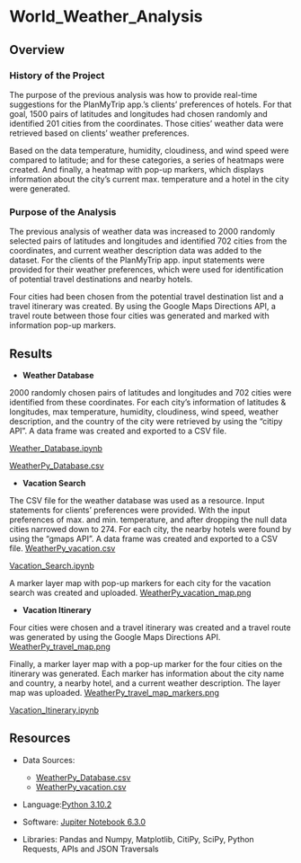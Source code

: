 # World_Weather_Analysis

## Overview

### History of the Project

The purpose of the previous analysis was how to provide real-time suggestions for the PlanMyTrip app.’s clients’ preferences of hotels. For that goal, 1500 pairs of latitudes and longitudes had chosen randomly and identified 201 cities from the coordinates. Those cities’ weather data were retrieved based on clients’ weather preferences. 

Based on the data temperature, humidity, cloudiness, and wind speed were compared to latitude; and for these categories, a series of heatmaps were created. And finally, a heatmap with pop-up markers, which displays information about the city’s current max. temperature and a hotel in the city were generated. 

### Purpose of the Analysis

The previous analysis of weather data was increased to 2000 randomly selected pairs of latitudes and longitudes and identified 702 cities from the coordinates, and current weather description data was added to the dataset. For the clients of the PlanMyTrip app. input statements were provided for their weather preferences, which were used for identification of potential travel destinations and nearby hotels. 

Four cities had been chosen from the potential travel destination list and a travel itinerary was created. By using the Google Maps Directions API, a travel route between those four cities was generated and marked with information pop-up markers. 

## Results

* **Weather Database**

2000 randomly chosen pairs of latitudes and longitudes and 702 cities were identified from these coordinates. For each city’s information of latitudes & longitudes, max temperature, humidity, cloudiness, wind speed, weather description, and the country of the city were retrieved by using the “citipy API”.  A data frame was created and exported to a CSV file.

[Weather_Database.ipynb](https://github.com/duygusimsek/World_Weather_Analysis/blob/main/Weather_Database/Weather_Database.ipynb)

[WeatherPy_Database.csv](https://github.com/duygusimsek/World_Weather_Analysis/blob/main/Weather_Database/WeatherPy_Database.csv)


* **Vacation Search** 

The CSV file for the weather database was used as a resource.  Input statements for clients’ preferences were provided. With the input preferences of max. and min. temperature,  and after dropping the null data cities narrowed down to 274. For each city, the nearby hotels were found by using the “gmaps API”. A data frame was created and exported to a CSV file. 
[WeatherPy_vacation.csv](https://github.com/duygusimsek/World_Weather_Analysis/blob/main/Vacation_Search/WeatherPy_vacation.csv)

[Vacation_Search.ipynb](https://github.com/duygusimsek/World_Weather_Analysis/blob/main/Vacation_Search/Vacation_Search.ipynb)

A marker layer map with pop-up markers for each city for the vacation search was created and uploaded. [WeatherPy_vacation_map.png](https://github.com/duygusimsek/World_Weather_Analysis/blob/main/Vacation_Search/WeatherPy_vacation_map.png)


* **Vacation Itinerary**

Four cities were chosen and a travel itinerary was created and a travel route was generated by using the Google Maps Directions API. [WeatherPy_travel_map.png](https://github.com/duygusimsek/World_Weather_Analysis/blob/main/Vacation_Itinerary/WeatherPy_travel_map.png)

Finally, a marker layer map with a pop-up marker for the four cities on the itinerary was generated. Each marker has information about the city name and country, a nearby hotel, and a current weather description. The layer map was uploaded. [WeatherPy_travel_map_markers.png](https://github.com/duygusimsek/World_Weather_Analysis/blob/main/Vacation_Itinerary/WeatherPy_travel_map_markers.png)

[Vacation_Itinerary.ipynb](https://github.com/duygusimsek/World_Weather_Analysis/blob/main/Vacation_Itinerary/Vacation_Itinerary.ipynb)

## Resources
- Data Sources:

  * [WeatherPy_Database.csv](https://github.com/duygusimsek/World_Weather_Analysis/blob/main/Weather_Database/WeatherPy_Database.csv)
  * [WeatherPy_vacation.csv](https://github.com/duygusimsek/World_Weather_Analysis/blob/main/Vacation_Search/WeatherPy_vacation.csv)

-  Language:[Python 3.10.2](https://www.python.org/downloads)
-  Software: [Jupiter Notebook 6.3.0](https://jupyter.org/)
-  Libraries: Pandas and Numpy, Matplotlib, CitiPy, SciPy, Python Requests, APIs and JSON Traversals
